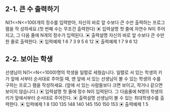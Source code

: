 ## 2-1. 큰 수 출력하기

N(1<=N<=100)개의 정수를 입력받아, 자신의 바로 앞 수보다 큰 수만 출력하는 프로그램을 작
성하세요.(첫 번째 수는 무조건 출력한다)
▣ 입력설명
첫 줄에 자연수 N이 주어지고, 그 다음 줄에 N개의 정수가 입력된다.
▣ 출력설명
자신의 바로 앞 수보다 큰 수만 한 줄로 출력한다.
▣ 입력예제 1
6
7 3 9 5 6 12
▣ 출력예제 1
7 9 6 12

## 2-2. 보이는 학생

선생님이 N(1<=N<=1000)명의 학생을 일렬로 세웠습니다. 일렬로 서 있는 학생의 키가 앞에
서부터 순서대로 주어질 때, 맨 앞에 서 있는 선생님이 볼 수 있는 학생의 수를 구하는 프로그
램을 작성하세요. (앞에 서 있는 사람들보다 크면 보이고, 작거나 같으면 보이지 않습니다.)
▣ 입력설명
첫 줄에 정수 N이 입력된다. 그 다음줄에 N명의 학생의 키가 앞에서부터 순서대로 주어진다.
▣ 출력설명
선생님이 볼 수 있는 최대학생수를 출력한다.
▣ 입력예제 1
8
130 135 148 140 145 150 150 153
▣ 출력예제 1
5

